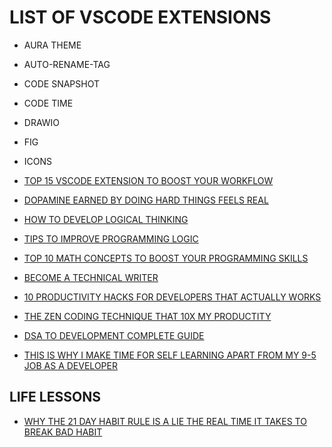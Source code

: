 # LIST OF VSCODE EXTENSIONS

- AURA THEME
- AUTO-RENAME-TAG
- CODE SNAPSHOT
- CODE TIME
- DRAWIO
- FIG
- ICONS

- [TOP 15 VSCODE EXTENSION TO BOOST YOUR WORKFLOW](https://blog.stackademic.com/top-15-vs-code-extensions-to-boost-your-workflow-9013a0a550dc)

- [DOPAMINE EARNED BY DOING HARD THINGS FEELS REAL](https://medium.com/@anjishnuray/dopamine-earned-by-doing-hard-things-feels-real-b13238b3ad1a)

- [HOW TO DEVELOP LOGICAL THINKING](https://www.naukri.com/code360/library/how-to-develop-logical-thinking-in-programming)

- [TIPS TO IMPROVE PROGRAMMING LOGIC](https://www.turing.com/blog/tips-for-beginners-to-improve-programming-logic)

- [TOP 10 MATH CONCEPTS TO BOOST YOUR PROGRAMMING SKILLS](https://blog.stackademic.com/free-view-top-10-math-concepts-to-boost-your-programming-skills-803e07ebfb51)

- [BECOME A TECHNICAL WRITER](https://blog.stackademic.com/become-a-technical-writer-a02f7355a9b6)

- [10 PRODUCTIVITY HACKS FOR DEVELOPERS THAT ACTUALLY WORKS](https://medium.com/write-a-catalyst/10-productivity-hacks-for-developers-that-actually-work-9a8ba62c18e3)

- [THE ZEN CODING TECHNIQUE THAT 10X MY PRODUCTITY](https://medium.com/write-a-catalyst/the-zen-coding-technique-that-10x-d-my-productivity-a050155f947d)

- [DSA TO DEVELOPMENT COMPLETE GUIDE](https://www.atharvgyan.com/2023/11/dsa-to-development-complete-guide_4.html?m=1#google_vignette)

- [THIS IS WHY I MAKE TIME FOR SELF LEARNING APART FROM MY 9-5 JOB AS A DEVELOPER](https://medium.com/javarevisited/this-is-why-i-make-time-for-self-learning-apart-from-my-9-5-job-as-a-developer-and-you-should-too-c819325ff326)

## LIFE LESSONS

- [WHY THE 21 DAY HABIT RULE IS A LIE THE REAL TIME IT TAKES TO BREAK BAD HABIT](https://medium.com/word-garden/why-the-21-day-habit-rule-is-a-lie-the-real-time-it-takes-to-break-bad-habits-272f9c70dddb)
